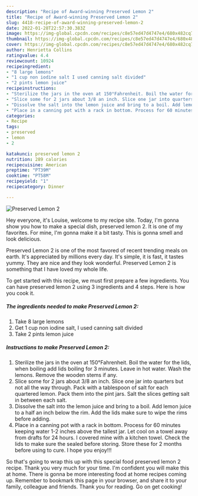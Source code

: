 ```yaml
---
description: "Recipe of Award-winning Preserved Lemon 2"
title: "Recipe of Award-winning Preserved Lemon 2"
slug: 4418-recipe-of-award-winning-preserved-lemon-2
date: 2022-01-28T22:57:30.383Z
image: https://img-global.cpcdn.com/recipes/c8e57ed47d4747e4/680x482cq70/preserved-lemon-2-recipe-main-photo.jpg
thumbnail: https://img-global.cpcdn.com/recipes/c8e57ed47d4747e4/680x482cq70/preserved-lemon-2-recipe-main-photo.jpg
cover: https://img-global.cpcdn.com/recipes/c8e57ed47d4747e4/680x482cq70/preserved-lemon-2-recipe-main-photo.jpg
author: Henrietta Collins
ratingvalue: 4.4
reviewcount: 10924
recipeingredient:
- "8 large lemons"
- "1 cup non iodine salt I used canning salt divided"
- "2 pints lemon juice"
recipeinstructions:
- "Sterilize the jars in the oven at 150°Fahrenheit. Boil the water for the lids, when boiling add lids boiling for 3 minutes. Leave in hot water. Wash the lemons. Remove the wooden stems if any."
- "Slice some for 2 jars about 3/8 an inch. Slice one jar into quarters but not all the way through. Pack with a tablespoon of salt for each quartered lemon. Pack them into the pint jars. Salt the slices getting salt in between each salt."
- "Dissolve the salt into the lemon juice and bring to a boil. Add lemon juice to a half an inch below the rim. Add the lids make sure to wipe the rims before adding."
- "Place in a canning pot with a rack in bottom. Process for 60 minutes keeping water 1-2 inches above the tallest jar. Let cool on a towel away from drafts for 24 hours. I covered mine with a kitchen towel. Check the lids to make sure the sealed before storing. Store these for 2 months before using to cure. I hope you enjoy!!!"
categories:
- Recipe
tags:
- preserved
- lemon
- 2

katakunci: preserved lemon 2 
nutrition: 289 calories
recipecuisine: American
preptime: "PT39M"
cooktime: "PT58M"
recipeyield: "1"
recipecategory: Dinner

---
```



![Preserved Lemon 2](https://img-global.cpcdn.com/recipes/c8e57ed47d4747e4/680x482cq70/preserved-lemon-2-recipe-main-photo.jpg)

Hey everyone, it's Louise, welcome to my recipe site. Today, I'm gonna show you how to make a special dish, preserved lemon 2. It is one of my favorites. For mine, I'm gonna make it a bit tasty. This is gonna smell and look delicious.



Preserved Lemon 2 is one of the most favored of recent trending meals on earth. It's appreciated by millions every day. It's simple, it is fast, it tastes yummy. They are nice and they look wonderful. Preserved Lemon 2 is something that I have loved my whole life.


To get started with this recipe, we must first prepare a few ingredients. You can have preserved lemon 2 using 3 ingredients and 4 steps. Here is how you cook it.

<!--inarticleads1-->

##### The ingredients needed to make Preserved Lemon 2:

1. Take 8 large lemons
1. Get 1 cup non iodine salt, I used canning salt divided
1. Take 2 pints lemon juice




<!--inarticleads2-->

##### Instructions to make Preserved Lemon 2:

1. Sterilize the jars in the oven at 150°Fahrenheit. Boil the water for the lids, when boiling add lids boiling for 3 minutes. Leave in hot water. Wash the lemons. Remove the wooden stems if any.
1. Slice some for 2 jars about 3/8 an inch. Slice one jar into quarters but not all the way through. Pack with a tablespoon of salt for each quartered lemon. Pack them into the pint jars. Salt the slices getting salt in between each salt.
1. Dissolve the salt into the lemon juice and bring to a boil. Add lemon juice to a half an inch below the rim. Add the lids make sure to wipe the rims before adding.
1. Place in a canning pot with a rack in bottom. Process for 60 minutes keeping water 1-2 inches above the tallest jar. Let cool on a towel away from drafts for 24 hours. I covered mine with a kitchen towel. Check the lids to make sure the sealed before storing. Store these for 2 months before using to cure. I hope you enjoy!!!




So that's going to wrap this up with this special food preserved lemon 2 recipe. Thank you very much for your time. I'm confident you will make this at home. There is gonna be more interesting food at home recipes coming up. Remember to bookmark this page in your browser, and share it to your family, colleague and friends. Thank you for reading. Go on get cooking!
